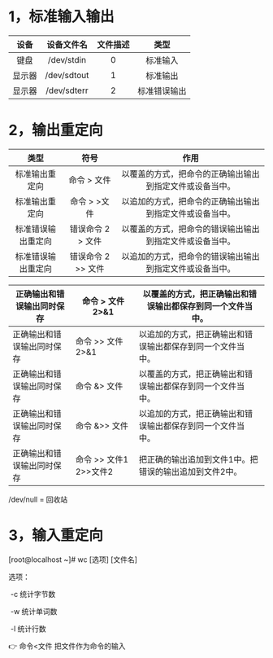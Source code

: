 # 1，标准输入输出

|  设备  | 设备文件名  | 文件描述 |     类型     |
| :----: | :---------: | :------: | :----------: |
|  键盘  | /dev/stdin  |    0     |   标准输入   |
| 显示器 | /dev/sdtout |    1     |   标准输出   |
| 显示器 | /dev/sdterr |    2     | 标准错误输出 |

# 2，输出重定向

|        类型        |        符号        |                           作用                           |
| :----------------: | :----------------: | :------------------------------------------------------: |
|   标准输出重定向   |    命令 > 文件     | 以覆盖的方式，把命令的正确输出输出到指定文件或设备当中。 |
|   标准输出重定向   |    命令 > >文件    | 以追加的方式，把命令的正确输出输出到指定文件或设备当中。 |
| 标准错误输出重定向 | 错误命令 2 > 文件  | 以覆盖的方式，把命令的错误输出输出到指定文件或设备当中。 |
| 标准错误输出重定向 | 错误命令 2 >> 文件 | 以追加的方式，把命令的错误输出输出到指定文件或设备当中。 |

| 正确输出和错误输出同时保存 | 命令 > 文件 2>&1       | 以覆盖的方式，把正确输出和错误输出都保存到同一个文件当中。 |
| -------------------------- | ---------------------- | ---------------------------------------------------------- |
| 正确输出和错误输出同时保存 | 命令 >> 文件 2>&1      | 以追加的方式，把正确输出和错误输出都保存到同一个文件当中。 |
| 正确输出和错误输出同时保存 | 命令 &> 文件           | 以覆盖的方式，把正确输出和错误输出都保存到同一个文件当中。 |
| 正确输出和错误输出同时保存 | 命令 &>> 文件          | 以追加的方式，把正确输出和错误输出都保存到同一个文件当中。 |
| 正确输出和错误输出同时保存 | 命令 >> 文件1 2>>文件2 | 把正确的输出追加到文件1中。把错误的输出追加到文件2中。     |

/dev/null  =  回收站

# 3，输入重定向

[root@localhost ~]# wc  [选项] [文件名]

选项：

​     -c        统计字节数

​     -w       统计单词数

​     -l         统计行数

:point_right: 命令<文件       把文件作为命令的输入